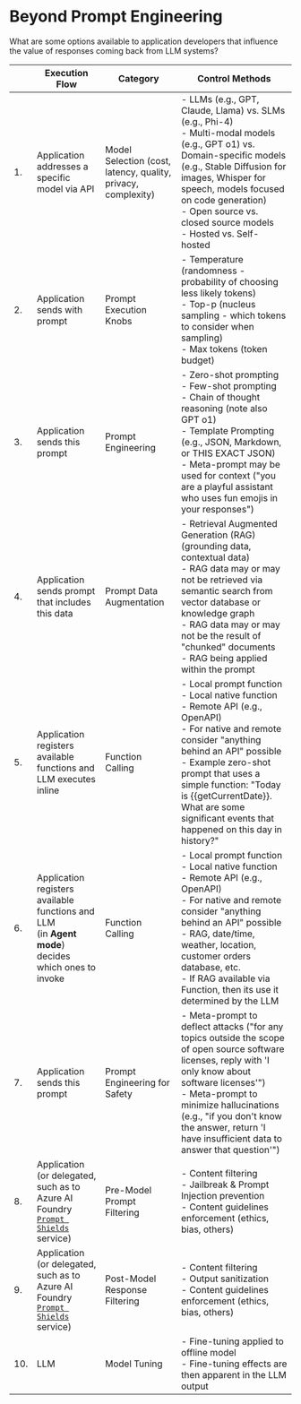 # Beyond Prompt Engineering

What are some options available to application developers that influence the value of responses coming back from LLM systems?

| | Execution Flow  | Category | Control Methods |
|--|--------------------|----------|----------------|
|1. | Application addresses a specific model via API | Model Selection (cost, latency, quality, privacy, complexity) | - LLMs (e.g., GPT, Claude, Llama) vs. SLMs (e.g., Phi-4)<br>- Multi-modal models (e.g., GPT o1) vs. Domain-specific models (e.g., Stable Diffusion for images, Whisper for speech, models focused on code generation)<br>- Open source vs. closed source models<br>- Hosted vs. Self-hosted |
|2. | Application sends with prompt | Prompt Execution Knobs | - Temperature (randomness - probability of choosing less likely tokens)<br>- Top-p (nucleus sampling - which tokens to consider when sampling)<br>- Max tokens (token budget) |
|3. | Application sends this prompt | Prompt Engineering | - Zero-shot prompting<br>- Few-shot prompting<br>- Chain of thought reasoning (note also GPT o1)<br>- Template Prompting (e.g., JSON, Markdown, or THIS EXACT JSON)<br>- Meta-prompt may be used for context ("you are a playful assistant who uses fun emojis in your responses") |
|4. | Application sends prompt that includes this data | Prompt Data Augmentation | - Retrieval Augmented Generation (RAG) (grounding data, contextual data)<br>- RAG data may or may not be retrieved via semantic search from vector database or knowledge graph<br>- RAG data may or may not be the result of "chunked" documents<br>- RAG being applied within the prompt
|5. | Application registers available functions and LLM executes inline | Function Calling | - Local prompt function<br>- Local native function<br>- Remote API (e.g., OpenAPI)<br>- For native and remote consider "anything behind an API" possible<br>- Example zero-shot prompt that uses a simple function: "Today is {{getCurrentDate}}. What are some significant events that happened on this day in history?" |
|6. | Application registers available functions and LLM<br>(in **Agent mode**) decides which ones to invoke | Function Calling | - Local prompt function<br>- Local native function<br>- Remote API (e.g., OpenAPI)<br>- For native and remote consider "anything behind an API" possible<br>- RAG, date/time, weather, location, customer orders database, etc.<br>- If RAG available via Function, then its use it determined by the LLM |
|7. | Application sends this prompt| Prompt Engineering for Safety | - Meta-prompt to deflect attacks ("for any topics outside the scope of open source software licenses, reply with 'I only know about software licenses'")<br>- Meta-prompt to minimize hallucinations (e.g., "if you don't know the answer, return 'I have insufficient data to answer that question'") |
|8. | Application (or delegated, such as to Azure AI Foundry [`Prompt Shields`](https://learn.microsoft.com/en-us/azure/ai-services/content-safety/concepts/jailbreak-detection) service) | Pre-Model Prompt Filtering | - Content filtering<br>- Jailbreak & Prompt Injection prevention<br>- Content guidelines enforcement (ethics, bias, others) |
|9. | Application (or delegated, such as to Azure AI Foundry [`Prompt Shields`](https://learn.microsoft.com/en-us/azure/ai-services/content-safety/concepts/jailbreak-detection) service) | Post-Model Response Filtering | - Content filtering<br>- Output sanitization<br>- Content guidelines enforcement (ethics, bias, others) |
|10. | LLM        | Model Tuning | - Fine-tuning applied to offline model<br>- Fine-tuning effects are then apparent in the LLM output |

<!-- Add beam search? -->

<!-- Bill Wilder, https://github.com/crankingai/azureaitraining/blob/main/beyond-prompt-engineering.md -->

